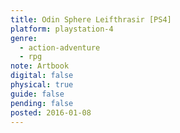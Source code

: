 ```yaml
---
title: Odin Sphere Leifthrasir [PS4]
platform: playstation-4
genre:
  - action-adventure
  - rpg
note: Artbook
digital: false
physical: true
guide: false
pending: false
posted: 2016-01-08
---
```

